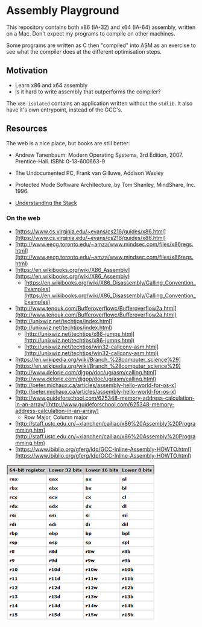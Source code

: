 Assembly Playground
===================

This repository contains both x86 (IA-32) and x64 (IA-64) assembly, written on a Mac. Don't expect my
programs to compile on other machines.

Some programs are written as C then "compiled" into ASM as an exercise to see what the compiler does at the different optimisation steps.

## Motivation

* Learn x86 and x64 assembly
* Is it hard to write assembly that outperforms the compiler?

The `x86-isolated` contains an application written without the `stdlib`. It also have it's own entrypoint, instead of the GCC's. 

## Resources

The web is a nice place, but books are still better:

* Andrew Tanenbaum: Modern Operating Systems, 3rd Edition, 2007. Prentice-Hall. ISBN: 0-13-600663-9
* The Undocumented PC, Frank van Gilluwe, Addison Wesley
* Protected Mode Software Architecture, by Tom Shanley, MindShare, Inc. 1996.

* [Understanding the Stack](understanding_the_stack.md)


### On the web

* [https://www.cs.virginia.edu/~evans/cs216/guides/x86.html](https://www.cs.virginia.edu/~evans/cs216/guides/x86.html)
* [http://www.eecg.toronto.edu/~amza/www.mindsec.com/files/x86regs.html](http://www.eecg.toronto.edu/~amza/www.mindsec.com/files/x86regs.html)
* [https://en.wikibooks.org/wiki/X86_Assembly](https://en.wikibooks.org/wiki/X86_Assembly)
  * [https://en.wikibooks.org/wiki/X86_Disassembly/Calling_Convention_Examples](https://en.wikibooks.org/wiki/X86_Disassembly/Calling_Convention_Examples)
* [http://www.tenouk.com/Bufferoverflowc/Bufferoverflow2a.html](http://www.tenouk.com/Bufferoverflowc/Bufferoverflow2a.html)
* [http://unixwiz.net/techtips/index.html](http://unixwiz.net/techtips/index.html)
  * [http://unixwiz.net/techtips/x86-jumps.html](http://unixwiz.net/techtips/x86-jumps.html)
  * [http://unixwiz.net/techtips/win32-callconv-asm.html](http://unixwiz.net/techtips/win32-callconv-asm.html)
* [https://en.wikipedia.org/wiki/Branch_%28computer_science%29](https://en.wikipedia.org/wiki/Branch_%28computer_science%29)
* [http://www.delorie.com/djgpp/doc/ug/asm/calling.html](http://www.delorie.com/djgpp/doc/ug/asm/calling.html)
* [http://peter.michaux.ca/articles/assembly-hello-world-for-os-x](http://peter.michaux.ca/articles/assembly-hello-world-for-os-x)
* [http://www.guideforschool.com/625348-memory-address-calculation-in-an-array/](http://www.guideforschool.com/625348-memory-address-calculation-in-an-array/)
  * Row Major, Column major
* [http://staff.ustc.edu.cn/~xlanchen/cailiao/x86%20Assembly%20Programming.htm](http://staff.ustc.edu.cn/~xlanchen/cailiao/x86%20Assembly%20Programming.htm)
* [https://www.ibiblio.org/gferg/ldp/GCC-Inline-Assembly-HOWTO.html](https://www.ibiblio.org/gferg/ldp/GCC-Inline-Assembly-HOWTO.html)

![IA-64 registers](registers.png)